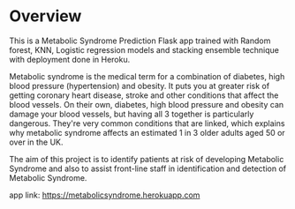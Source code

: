 # Overview
This is a Metabolic Syndrome Prediction Flask app trained with Random forest, KNN, Logistic regression models and stacking ensemble technique with deployment done in Heroku. 

Metabolic syndrome is the medical term for a combination of diabetes, high blood pressure (hypertension) and obesity. It puts you at greater risk of getting coronary heart disease, stroke and other conditions that affect the blood vessels.
On their own, diabetes, high blood pressure and obesity can damage your blood vessels, but having all 3 together is particularly dangerous. They're very common conditions that are linked, which explains why metabolic syndrome affects an estimated 1 in 3 older adults aged 50 or over in the UK.

The aim of this project is to identify patients at risk of developing Metabolic Syndrome and also to assist front-line staff in identification and detection of Metabolic Syndrome.

app link: https://metabolicsyndrome.herokuapp.com
